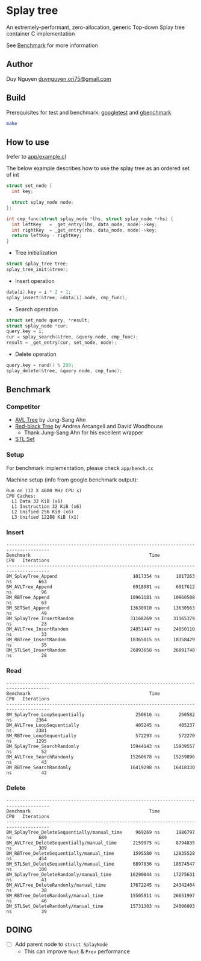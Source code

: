 # Splay tree

An extremely-performant, zero-allocation, generic Top-down Splay tree container C implementation

See [Benchmark](README.md#Benchmark) for more information

## Author

Duy Nguyen <duynguyen.ori75@gmail.com>

## Build

Prerequisites for test and benchmark: [googletest](https://github.com/google/googletest) and [gbenchmark](https://github.com/google/benchmark)

```sh
make
```

## How to use

(refer to [app/example.c](app/example.c))

The below example describes how to use the splay tree as an ordered set of int

```C
struct set_node {
  int key;

  struct splay_node node;
};

int cmp_func(struct splay_node *lhs, struct splay_node *rhs) {
  int leftKey   = _get_entry(lhs, data_node, node)->key;
  int rightKey  = _get_entry(rhs, data_node, node)->key;
  return leftKey - rightKey;
}
```

* Tree initialization

```C
struct splay_tree tree;
splay_tree_init(&tree);
```

* Insert operation

```C
data[i].key = i * 2 + 1;
splay_insert(&tree, &data[i].node, cmp_func);
```

* Search operation

```C
struct set_node query, *result;
struct splay_node *cur;
query.key = i;
cur = splay_search(&tree, &query.node, cmp_func);
result = _get_entry(cur, set_node, node);
```

* Delete operation

```C
query.key = rand() % 200;
splay_delete(&tree, &query.node, cmp_func);
```

## Benchmark

### Competitor

- [AVL Tree](https://github.com/greensky00/avltree) by Jung-Sang Ahn
- [Red-black Tree](https://github.com/greensky00/avltree/blob/master/rbtree/rbtree.c) by Andrea Arcangeli and David Woodhouse
  - Thank Jung-Sang Ahn for his excellent wrapper
- [STL Set](https://en.cppreference.com/w/cpp/container/set)

### Setup

For benchmark implementation, please check `app/bench.cc`

Machine setup (info from google benchmark output):

```shell
Run on (12 X 4600 MHz CPU s)
CPU Caches:
  L1 Data 32 KiB (x6)
  L1 Instruction 32 KiB (x6)
  L2 Unified 256 KiB (x6)
  L3 Unified 12288 KiB (x1)
```

### Insert

```shell
--------------------------------------------------------------------------------------
Benchmark                                            Time             CPU   Iterations
--------------------------------------------------------------------------------------
BM_SplayTree_Append                            1017354 ns      1017263 ns          663
BM_AVLTree_Append                              6918081 ns      6917612 ns           96
BM_RBTree_Append                              10961181 ns     10960508 ns           63
BM_SETSet_Append                              13630910 ns     13630563 ns           49
BM_SplayTree_InsertRandom                     31168269 ns     31165379 ns           23
BM_AVLTree_InsertRandom                       24851447 ns     24850110 ns           33
BM_RBTree_InsertRandom                        18365015 ns     18358429 ns           35
BM_STLSet_InsertRandom                        26893658 ns     26891748 ns           28
```

### Read

```shell
--------------------------------------------------------------------------------------
Benchmark                                            Time             CPU   Iterations
--------------------------------------------------------------------------------------
BM_SplayTree_LoopSequentially                   250616 ns       250582 ns         2364
BM_AVLTree_LoopSequentially                     405245 ns       405237 ns         2381
BM_RBTree_LoopSequentially                      572293 ns       572270 ns         1295
BM_SplayTree_SearchRandomly                   15944143 ns     15939557 ns           52
BM_AVLTree_SearchRandomly                     15260678 ns     15259896 ns           43
BM_RBTree_SearchRandomly                      16419298 ns     16418330 ns           42
```

### Delete

```shell
--------------------------------------------------------------------------------------
Benchmark                                            Time             CPU   Iterations
--------------------------------------------------------------------------------------
BM_SplayTree_DeleteSequentially/manual_time     969269 ns      1986797 ns          689
BM_AVLTree_DeleteSequentially/manual_time      2159975 ns      8794835 ns          309
BM_RBTree_DeleteSequentially/manual_time       1595580 ns     12835528 ns          454
BM_STLSet_DeleteSequentially/manual_time       6897836 ns     18574547 ns          100
BM_SplayTree_DeleteRandomly/manual_time       16290044 ns     17275631 ns           41
BM_AVLTree_DeleteRandomly/manual_time         17672245 ns     24342404 ns           38
BM_RBTree_DeleteRandomly/manual_time          15505911 ns     26651997 ns           46
BM_STLSet_DeleteRandomly/manual_time          15731303 ns     24006003 ns           39
```

## DOING

- [ ] Add parent node to `struct SplayNode`
  - This can improve `Next` & `Prev` performance